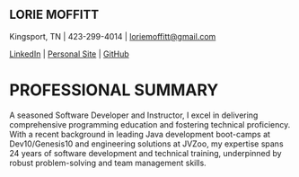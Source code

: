 
<h2>LORIE MOFFITT</h2>
Kingsport, TN | 423-299-4014 | <a href="mailto:loriemoffitt@gmail.com">loriemoffitt@gmail.com</a>

<a href="">LinkedIn</a> | <a href="">Personal Site</a> | <a href="">GitHub</a>

<h1>PROFESSIONAL SUMMARY</h1>
A seasoned Software Developer and Instructor, I excel in delivering comprehensive programming education and fostering technical proficiency. With a recent background in leading Java development boot-camps at Dev10/Genesis10 and engineering solutions at JVZoo, my expertise spans 24 years of software development and technical training, underpinned by robust problem-solving and team management skills.
